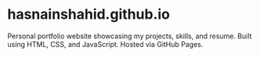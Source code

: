 # hasnainshahid.github.io
Personal portfolio website showcasing my projects, skills, and resume. Built using HTML, CSS, and JavaScript. Hosted via GitHub Pages.

